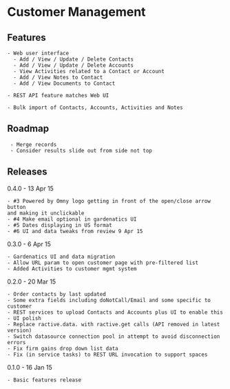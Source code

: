 Customer Management 
===================

Features
--------

    - Web user interface 
      - Add / View / Update / Delete Contacts
      - Add / View / Update / Delete Accounts
      - View Activities related to a Contact or Account
      - Add / View Notes to Contact 
      - Add / View Documents to Contact 
    
    - REST API feature matches Web UI 

    - Bulk import of Contacts, Accounts, Activities and Notes

Roadmap
------- 

     - Merge records 
     - Consider results slide out from side not top 
     
Releases
--------

0.4.0 - 13 Apr 15

    - #3 Powered by Omny logo getting in front of the open/close arrow button
    and making it unclickable
    - #4 Make email optional in gardenatics UI
    - #5 Dates displaying in US format
    - #6 UI and data tweaks from review 9 Apr 15

0.3.0 - 6 Apr 15

    - Gardenatics UI and data migration 
    - Allow URL param to open customer page with pre-filtered list
    - Added Activities to customer mgmt system

0.2.0 - 20 Mar 15

    - Order contacts by last updated
    - Some extra fields including doNotCall/Email and some specific to customer
    - REST services to upload Contacts and Accounts plus UI to enable this
    - UI polish  
    - Replace ractive.data. with ractive.get calls (API removed in latest version)
    - Switch datasource connection pool in attempt to avoid disconnection errors
    - Fix firm gains drop down list data
    - Fix (in service tasks) to REST URL invocation to support spaces

0.1.0 - 16 Jan 15 

    - Basic features release
